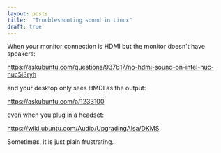 ```yaml
---
layout: posts
title:  "Troubleshooting sound in Linux"
draft: true
---
```

When your monitor connection is HDMI but the monitor doesn't have speakers:

https://askubuntu.com/questions/937617/no-hdmi-sound-on-intel-nuc-nuc5i3ryh

and your desktop only sees HMDI as the output:

https://askubuntu.com/a/1233100

even when you plug in a headset:

https://wiki.ubuntu.com/Audio/UpgradingAlsa/DKMS

Sometimes, it is just plain frustrating.
